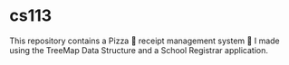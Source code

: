 # cs113 
This repository contains a Pizza 🍕 receipt management system 📜 I made using the TreeMap Data Structure and a School Registrar application.

